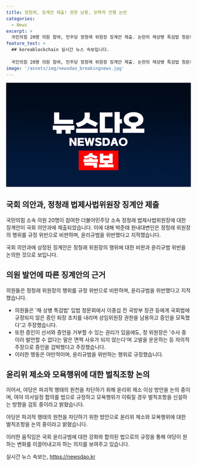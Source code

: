 ```yaml
---
title: 정청래, 징계안 제출! 권한 남용, 모욕적 언행 논란
categories:
  - News
excerpt: >
  국민의힘 20명 의원 참여, 민주당 정청래 위원장 징계안 제출. 논란의 채상병 특검법 청문회, 정 위원장 권한 남용과 증인 모독 논란. 정 위원장, 증인 겁박하며 국회법 위반 지적, 윤리위 제소 및 벌칙조항 신설 검토. 관련 의사일정 법으로 규정 및 파괴적 행위 차단 방안 논의 중.
feature_text: >
  ## koreablockchain 실시간 뉴스 속보입니다.

  국민의힘 20명 의원 참여, 민주당 정청래 위원장 징계안 제출. 논란의 채상병 특검법 청문회, 정 위원장 권한 남용과 증인 모독 논란. 정 위원장, 증인 겁박하며 국회법 위반 지적, 윤리위 제소 및 벌칙조항 신설 검토. 관련 의사일정 법으로 규정 및 파괴적 행위 차단 방안 논의 중.
image: '/assets/img/newsdao_breakingnews.jpg'
---
```


<p><img src="/assets/img/newsdao_breakingnews.jpg" alt="koreablockchain 속보" /></p>

<h2 data-ke-size="size26">국회 의안과, 정청래 법제사법위원장 징계안 제출</h2>

<p>국민의힘 소속 의원 20명이 참여한 더불어민주당 소속 정청래 법제사법위원장에 대한 징계안이 국회 의안과에 제출되었습니다. 이에 대해 박준태 원내대변인은 정청래 위원장의 행위를 규정 위반으로 비판하며, 윤리규범을 위반했다고 지적했습니다.</p>

<p data-ke-size="size16">국회 의안과에 상정된 징계안은 정청래 위원장의 행위에 대한 비판과 윤리규범 위반을 논의한 것으로 보입니다.</p>

<h2 data-ke-size="size26">의원 발언에 따른 징계안의 근거</h2>

<p>의원들은 정청래 위원장의 행위를 규정 위반으로 비판하며, 윤리규범을 위반했다고 지적했습니다.</p>

<ul>
<li>의원들은 '채 상병 특검법' 입법 청문회에서 이종섭 전 국방부 장관 등에게 국회법에 규정되지 않은 증인 퇴장 조치를 내리며 상임위원장 권한을 남용하고 증인을 모독했다'고 주장했습니다.</li>
<li>또한 증인이 선서와 증언을 거부할 수 있는 권리가 있음에도, 정 위원장은 '수사 중이라 발언할 수 없다는 말은 면책 사유가 되지 않는다'며 고발을 운운하는 등 자의적 주장으로 증인을 겁박했다고 주장했습니다.</li>
<li>이러한 행동은 야만적이며, 윤리규범을 위반하는 행위로 규정했습니다.</li>
</ul>

<h2 data-ke-size="size26">윤리위 제소와 모욕행위에 대한 벌칙조항 논의</h2>

<p>이어서, 야당은 파괴적 행태의 원천을 차단하기 위해 윤리위 제소 이상 방안을 논의 중이며, 여야 의사일정 합의를 법으로 규정하고 모욕행위가 이뤄질 경우 벌칙조항을 신설하는 방향을 검토 중이라고 밝혔습니다.</p>

<p data-ke-size="size16">야당은 파괴적 행태의 원천을 차단하기 위한 방안으로 윤리위 제소와 모욕행위에 대한 벌칙조항을 논의 중이라고 밝혔습니다.</p>

<p>이러한 움직임은 국회 윤리규범에 대한 강화와 합의된 법으로의 규정을 통해 야당이 원하는 변화를 이끌어내고자 하는 의지를 보여주고 있습니다.</p>
실시간 뉴스 속보는, <a href="https://newsdao.kr" rel="dofollow">https://newsdao.kr</a>


